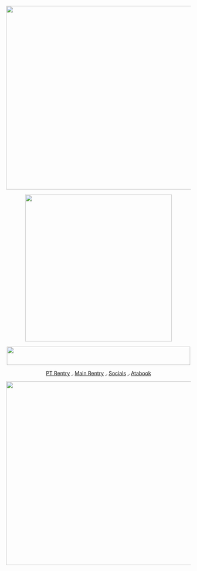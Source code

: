 <p align="center">
<img src="https://64.media.tumblr.com/5e482c3006db218065d402e1d52b057a/2a6ba979c585bbd6-d3/s400x600/287b95e355f44c8141822a07d304ad5445f17133.pnj" width="600" align="center" class="fr-fir fr-dii" height="500"></div>
</p>
<p align="center">
<img src="https://files.catbox.moe/3rlujp.jpg" width="400" align="center" class="fr-fir fr-dii" height="400"></div>
</p>
<p align="center">
<img src="https://64.media.tumblr.com/a5d1d45c78d6f6f65f685b2980106e2e/9b360b95216ccc4d-31/s250x400/8dab26584fdf6411f64526e754c12947989cdf0b.pnj" width="500" align="center" class="fr-fir fr-dii" height="50"></div>
</p>
  <div>
    <p align="center">
<a href="https://rentry.co/douublefedora">PT Rentry</a> ◞ <a href="https://rentry.co/gaviin">Main Rentry</a> ◞ <a href="https://rentry.co/-mybloodmysoul">Socials</a> ◞ <a href="https://gavin.atabook.org/">Atabook</a>
    </p>
<p align="center">
<img src="https://64.media.tumblr.com/1a6f2f2f7464cab6959e5ca8a1220c85/2a6ba979c585bbd6-35/s400x600/3a9472bc8dca1022a8aaa667adfaf45674ad5d81.pnj" width="600" align="center" class="fr-fir fr-dii" height="500"></div>
